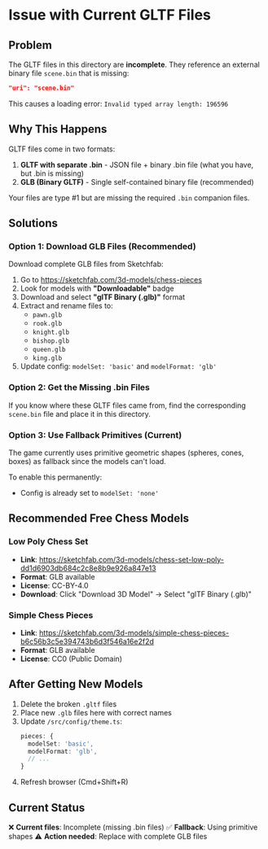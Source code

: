 # Issue with Current GLTF Files

## Problem

The GLTF files in this directory are **incomplete**. They reference an external binary file `scene.bin` that is missing:

```json
"uri": "scene.bin"
```

This causes a loading error: `Invalid typed array length: 196596`

## Why This Happens

GLTF files come in two formats:

1. **GLTF with separate .bin** - JSON file + binary .bin file (what you have, but .bin is missing)
2. **GLB (Binary GLTF)** - Single self-contained binary file (recommended)

Your files are type #1 but are missing the required `.bin` companion files.

## Solutions

### Option 1: Download GLB Files (Recommended)

Download complete GLB files from Sketchfab:

1. Go to https://sketchfab.com/3d-models/chess-pieces
2. Look for models with **"Downloadable"** badge
3. Download and select **"glTF Binary (.glb)"** format
4. Extract and rename files to:
   - `pawn.glb`
   - `rook.glb`
   - `knight.glb`
   - `bishop.glb`
   - `queen.glb`
   - `king.glb`
5. Update config: `modelSet: 'basic'` and `modelFormat: 'glb'`

### Option 2: Get the Missing .bin Files

If you know where these GLTF files came from, find the corresponding `scene.bin` file and place it in this directory.

### Option 3: Use Fallback Primitives (Current)

The game currently uses primitive geometric shapes (spheres, cones, boxes) as fallback since the models can't load.

To enable this permanently:
- Config is already set to `modelSet: 'none'`

## Recommended Free Chess Models

### Low Poly Chess Set
- **Link**: https://sketchfab.com/3d-models/chess-set-low-poly-dd1d6903db684c2c8e8b9e926a847e13
- **Format**: GLB available
- **License**: CC-BY-4.0
- **Download**: Click "Download 3D Model" → Select "glTF Binary (.glb)"

### Simple Chess Pieces
- **Link**: https://sketchfab.com/3d-models/simple-chess-pieces-b6c56b3c5e394743b6d3f546a16e2f2d
- **Format**: GLB available
- **License**: CC0 (Public Domain)

## After Getting New Models

1. Delete the broken `.gltf` files
2. Place new `.glb` files here with correct names
3. Update `/src/config/theme.ts`:
   ```typescript
   pieces: {
     modelSet: 'basic',
     modelFormat: 'glb',
     // ...
   }
   ```
4. Refresh browser (Cmd+Shift+R)

## Current Status

❌ **Current files**: Incomplete (missing .bin files)
✅ **Fallback**: Using primitive shapes
⚠️ **Action needed**: Replace with complete GLB files
